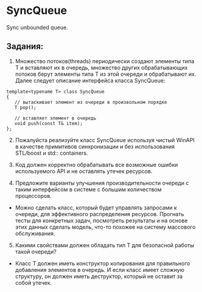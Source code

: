 # SyncQueue
Sync unbounded queue.

## Задания:

1. Множество потоков(threads) периодически создают элементы типа T и вставляют их в очередь, множество других обрабатывающих потоков берут элементы типа T из этой очереди и обрабатывают их.
Далее следует описание интерфейса класса SyncQueue:

 ```
template<typename T> class SyncQueue 
{
    // вытаскивает элемент из очереди в произвольном порядке
    T pop();
    
    // вставляет элемент в очередь
    void push(const T& item);
};
```

2. Пожалуйcта реализуйте класс SyncQueue используя чистый WinAPI в качестве примитивов синхронизации и без использования STL/boost и std:: containers.

3. Код должен корректно обрабатывать все возможные ошибки используемого API и не оставлять утечек ресурсов.

4. Предложите варианты улучшения производительности очереди с таким интерфейсом в системе с большим количеством процессоров.
 * Можно сделать класс, который будет управлять запросами к очереди, для эффективного распределения ресурсов. Прогнать тесты для конкретных задач, посмотреть результаты и на основе этих данных сделать модель, что-то похожее на систему массового обслуживания.

5. Какими свойствами должен обладать тип T для безопасной работы такой очереди?
* Класс T должен иметь конструктор копирования для правильного добавления элементов в очередь. И если класс имеет сложную структуру, он должен иметь деструктор, который не  оставит за собой утечек.
